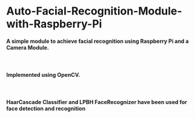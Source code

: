 <h1>Auto-Facial-Recognition-Module-with-Raspberry-Pi</h1>

<h4>A simple module to achieve facial recognition using Raspberry Pi and a Camera Module.</h4><br>
<h4>Implemented using OpenCV.</h4><br>
<h4>HaarCascade Classifier and LPBH FaceRecognizer have been used for face detection and recognition</h4>
